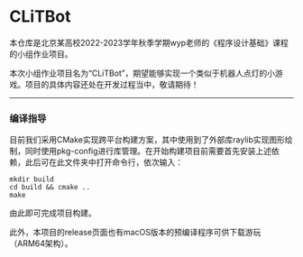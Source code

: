 # CLiTBot

本仓库是北京某高校2022-2023学年秋季学期wyp老师的《程序设计基础》课程的小组作业项目。

本次小组作业项目名为“CLiTBot”，期望能够实现一个类似于机器人点灯的小游戏。项目的具体内容还处在开发过程当中，敬请期待！

---

### 编译指导

目前我们采用CMake实现跨平台构建方案，其中使用到了外部库raylib实现图形绘制，同时使用pkg-config进行库管理。在开始构建项目前需要首先安装上述依赖，此后可在此文件夹中打开命令行，依次输入：

```
mkdir build
cd build && cmake ..
make
```

由此即可完成项目构建。

此外，本项目的release页面也有macOS版本的预编译程序可供下载游玩（ARM64架构）。